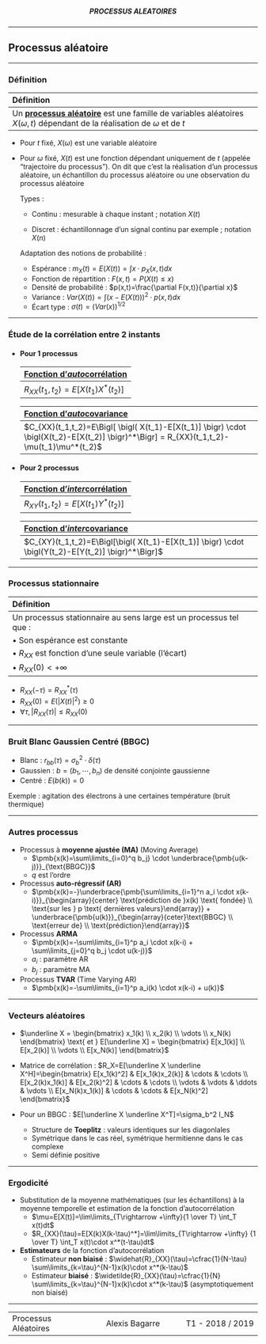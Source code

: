 <h5 style="text-align: center"> PROCESSUS ALEATOIRES </h5>

------

## **Processus aléatoire**

---

### Définition

| Définition                                                   |
| :----------------------------------------------------------- |
| Un <u>**processus aléatoire**</u> est une famille de variables aléatoires $X(\omega, t)$ dépendant de la réalisation de $\omega$ et de $t$ |

- Pour $t$ fixé, $X(\omega)$ est une variable aléatoire

- Pour $\omega$ fixé, $X(t)$ est une fonction dépendant uniquement de $t$ (appelée “trajectoire du processus”). On dit que c’est la réalisation d’un processus aléatoire, un échantillon du processus aléatoire ou une observation du processus aléatoire


  Types : 

  - Continu : mesurable à chaque instant ; notation $X(t)$

  - Discret : échantillonnage d’un signal continu par exemple ; notation $X(n)$


  Adaptation des notions de probabilité :

  - Espérance : $m_X(t) = E(X(t))=\int x \cdot p_X(x,t) dx$
  - Fonction de répartition : $F(x,t)=P\left(X(t)\leq x\right)$
  - Densité de probabilité : $p(x,t)=\frac{\partial F(x,t)}{\partial x}$
  - Variance : $Var(X(t))=\int \bigl( x-E(X(t)) \bigr)^2 \cdot p(x,t)dx$
  - Écart type : $\sigma(t)=\left( Var(x) \right)^{1/2}$

---

### Étude de la corrélation entre 2 instants

- #### Pour 1 processus

  | <u>**Fonction d’*auto*corrélation**</u> |
  | :-------------------------------------- |
  | $R_{XX}(t_1,t_2)=E[X(t_1)X^*(t_2)]$     |

  | <u>**Fonction d’*auto*covariance**</u>                       |
  | :----------------------------------------------------------- |
  | $C_{XX}(t_1,t_2)=E\Bigl[ \bigl( X(t_1)-E[X(t_1)] \bigr) \cdot \bigl(X(t_2)-E[X(t_2)] \bigr)^*\Bigr] = R_{XX}(t_1,t_2)-\mu(t_1)\mu^*(t_2)$ |

- #### Pour 2 processus

  | <u>**Fonction d’*inter*corrélation**</u> |
  | :--------------------------------------- |
  | $R_{XY}(t_1,t_2)=E[X(t_1)Y^*(t_2)]$      |

  | <u>**Fonction d’*inter*covariance**</u>                      |
  | :----------------------------------------------------------- |
  | $C_{XY}(t_1,t_2)=E\Bigl[\bigl( X(t_1)-E[X(t_1)] \bigr) \cdot \bigl(Y(t_2)-E[Y(t_2)] \bigr)^*\Bigr]$ |

---

### Processus stationnaire

| Définition                                                   |
| :----------------------------------------------------------- |
| Un processus stationnaire au sens large est un processus tel que : |
| &bull; Son espérance est constante                           |
| &bull; $R_{XX}$ est fonction d’une seule variable (l’écart)  |
| &bull; $R_{XX}(0)<+\infty$                                   |

  - $R_{XX}(-\tau)={R_{XX}}^*(\tau)$
  - $R_{XX}(0)=E(|X(t)|^2)\geq 0$
  - $\forall \tau, |R_{XX}(\tau)|\leq R_{XX}(0)$

---

### Bruit Blanc Gaussien Centré (BBGC)

- Blanc : $r_{bb}(\tau)=\sigma_b^2\cdot\delta(\tau)$
- Gaussien : $b=(b_1,\cdots,b_n)$ de densité conjointe gaussienne
- Centré : $E(b(k))=0$

Exemple : agitation des électrons à une certaines température (bruit thermique)

---

### Autres processus

- Processus à **moyenne ajustée (MA)** (Moving Average)
  - $\pmb{x(k)=\sum\limits_{i=0}^q b_j} \cdot \underbrace{\pmb{u(k-j)}}_{\text{BBGC}}$
  - $q$ est l’ordre
- Processus **auto-régressif (AR)**
  - $\pmb{x(k)=-}\underbrace{\pmb{\sum\limits_{i=1}^n a_i \cdot x(k-i)}}_{\begin{array}{center} \text{prédiction de }x(k) \text{ fondée} \\ \text{sur les } p \text{ dernières valeurs}\end{array}} + \underbrace{\pmb{u(k)}}_{\begin{array}{ceter}\text{BBGC} \\ \text{erreur de} \\ \text{prédiction}\end{array}}$
- Processus **ARMA**
  - $\pmb{x(k)=-\sum\limits_{i=1}^p a_i \cdot x(k-i) + \sum\limits_{j=0}^q b_j \cdot u(k-j)}$
  - $a_i$ : paramètre AR
  - $b_j$ : paramètre MA
- Processus **TVAR** (Time Varying AR)
  - $\pmb{x(k)=-\sum\limits_{i=1}^p a_i(k) \cdot x(k-i) + u(k)}$

---

### Vecteurs aléatoires

- $\underline X = \begin{bmatrix} x_1(k) \\ x_2(k) \\ \vdots \\ x_N(k) \end{bmatrix} \text{ et } E[\underline X] = \begin{bmatrix} E[x_1(k)] \\ E[x_2(k)] \\ \vdots \\ E[x_N(k)] \end{bmatrix}$

- Matrice de corrélation : $R_X=E[\underline X \underline X^H]=\begin{bmatrix}
  E[x_1(k)^2] & E[x_1(k)x_2(k)] & \cdots & \cdots \\
  E[x_2(k)x_1(k)] & E[x_2(k)^2] & \cdots & \cdots \\
  \vdots & \vdots & \ddots & \vdots \\
  E[x_N(k)x_1(k)] & \cdots & \cdots & E[x_N(k)^2]
  \end{bmatrix}$
- Pour un BBGC : $E[\underline X \underline X^T]=\sigma_b^2 I_N$
  - Structure de **Toeplitz** : valeurs identiques sur les diagonlales
  - Symétrique dans le cas réel, symétrique hermitienne dans le cas complexe
  - Semi définie positive

---

### Ergodicité

- Substitution de la moyenne mathématiques (sur les échantillons) à la moyenne temporelle et estimation de la fonction d’autocorrélation
  - $\mu=E[X(t)]=\lim\limits_{T\rightarrow +\infty}{1 \over T} \int_T x(t)dt$
  - $R_{XX}(\tau)=E[X(k)X(k-\tau)^*]=\lim\limits_{T\rightarrow +\infty} {1 \over T} \int_T x(t)\cdot x^*(t-\tau)dt$
- **Estimateurs** de la fonction d’autocorrélation
  - Estimateur **non biaisé** : $\widehat{R}_{XX}(\tau)=\cfrac{1}{N-\tau} \sum\limits_{k=\tau}^{N-1}x(k)\cdot x^*(k-\tau)$
  - Estimateur **biaisé** : $\widetilde{R}_{XX}(\tau)=\cfrac{1}{N} \sum\limits_{k=\tau}^{N-1}x(k)\cdot x^*(k-\tau)$  (asymptotiquement non biaisé)

---

<table width="90%">
<tr>
<td style="width: 30%; text-align: left; background:transparent; border:0;">Processus Aléatoires</td>
<td style="width: 30%; text-align: center; background:transparent; border:0;">Alexis Bagarre</td>
<td style="width: 30%; text-align: right; background:transparent; border:0;">T1 - 2018 / 2019</td>
</tr>
</table>